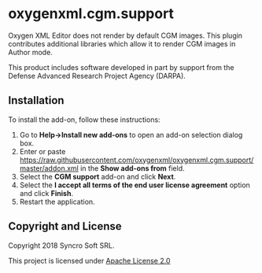 # oxygenxml.cgm.support
Oxygen XML Editor does not render by default CGM images. This plugin contributes additional libraries which allow it to render CGM images in Author mode.

This product includes software developed in part by support from the Defense Advanced Research Project Agency (DARPA).

## Installation

To install the add-on, follow these instructions:

1. Go to **Help->Install new add-ons** to open an add-on selection dialog box.
2. Enter or paste https://raw.githubusercontent.com/oxygenxml/oxygenxml.cgm.support/master/addon.xml in the **Show add-ons from** field.
3. Select the **CGM support** add-on and click **Next**.
4. Select the **I accept all terms of the end user license agreement** option and click **Finish**.
5. Restart the application.

Copyright and License
---------------------
Copyright 2018 Syncro Soft SRL.

This project is licensed under [Apache License 2.0](https://github.com/oxygenxml/oxygenxml.cgm.support/blob/master/LICENSE)
